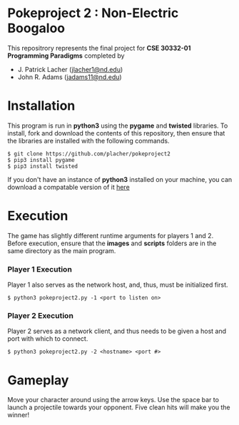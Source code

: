 # Pokeproject 2 : Non-Electric Boogaloo

This repositrory represents the final project for __CSE 30332-01 Programming Paradigms__ completed by

* J. Patrick Lacher (jlacher1@nd.edu)
* John R. Adams (jadams11@nd.edu)

# Installation

This program is run in __python3__ using the __pygame__ and __twisted__ libraries. To install, fork and download the contents of this repository, then ensure that the libraries are installed with the following commands.

    $ git clone https://github.com/placher/pokeproject2
    $ pip3 install pygame
    $ pip3 install twisted
    
If you don't have an instance of __python3__ installed on your machine, you can download a compatable version of it [here](https://www.python.org/downloads/)

# Execution

The game has slightly different runtime arguments for players 1 and 2. Before execution, ensure that the __images__ and __scripts__ folders are in the same directory as the main program.

### Player 1 Execution

Player 1 also serves as the network host, and, thus, must be initialized first.

    $ python3 pokeproject2.py -1 <port to listen on>
    
### Player 2 Execution

Player 2 serves as a network client, and thus needs to be given a host and port with which to connect.

    $ python3 pokeproject2.py -2 <hostname> <port #>
    
# Gameplay

Move your character around using the arrow keys. Use the space bar to launch a projectile towards your opponent. Five clean hits will make you the winner!
